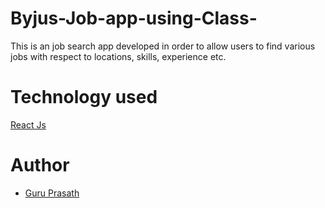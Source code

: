 # Byjus-Job-app-using-Class-

This is an job search app developed in order to allow users to find various jobs with respect to locations, skills, experience etc.

# Technology used

  <a href="https://reactjs.org/"> React Js </a>

# Author

* <a href="https://github.com/guruk05">Guru Prasath</a>

  